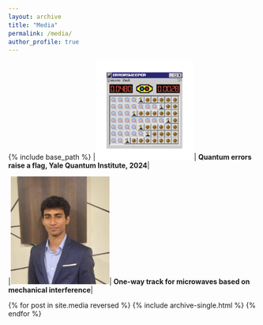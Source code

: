 ```yaml
---
layout: archive
title: "Media"
permalink: /media/
author_profile: true
---
```


{% include base_path %}
|<img src="/images/erasure.png" alt="drawing" width="200"/>| **Quantum errors raise a flag, Yale Quantum Institute, 2024**|



|<img src="/images/my_pic.jpeg" alt="drawing" width="200"/>| **One-way track for microwaves based on mechanical interference**|


<!-- | ![Flowers](/images/my_pic.jpeg) | I am text to the right | -->

{% for post in site.media reversed %}
  {% include archive-single.html %}
{% endfor %}
